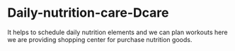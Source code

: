 # Daily-nutrition-care-Dcare


It helps to schedule daily nutrition elements and we can plan workouts here we are providing shopping center for purchase nutrition goods.
